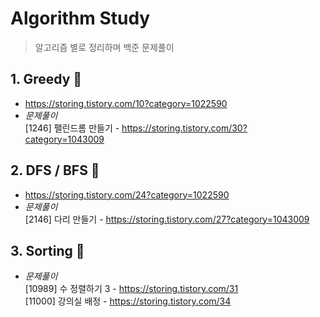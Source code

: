 # Algorithm Study
> 알고리즘 별로 정리하며 백준 문제풀이

## 1. Greedy 🤑
* https://storing.tistory.com/10?category=1022590
* _문제풀이_<br>
[1246] 팰린드롬 만들기 - https://storing.tistory.com/30?category=1043009

## 2. DFS / BFS 🌴
* https://storing.tistory.com/24?category=1022590
* _문제풀이_<br>
[2146] 다리 만들기 - https://storing.tistory.com/27?category=1043009

## 3. Sorting 📶
* _문제풀이_<br>
[10989] 수 정렬하기 3 - https://storing.tistory.com/31  
[11000] 강의실 배정 - https://storing.tistory.com/34